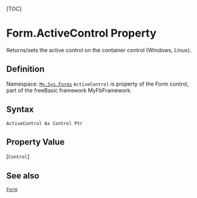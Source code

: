 [TOC]
# Form.ActiveControl Property
Returns/sets the active control on the container control (Windows, Linux).
## Definition
Namespace: [`My.Sys.Forms`](My.Sys.Forms.md)
`ActiveControl` is property of the Form control, part of the freeBasic framework MyFbFramework.
## Syntax
```freeBasic
ActiveControl As Control Ptr
```
## Property Value
[`Control`]
## See also
[`Form`](Form.md)
